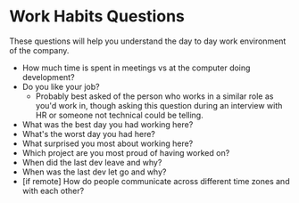 # Work Habits Questions

These questions will help you understand the day to day work environment of the company.

*  How much time is spent in meetings vs at the computer doing development?
*  Do you like your job?
    *  Probably best asked of the person who works in a similar role as you'd work in, though asking this question during an interview with HR or someone not technical could be telling.
*  What was the best day you had working here? 
*  What's the worst day you had here?
*  What surprised you most about working here?
*  Which project are you most proud of having worked on?
*  When did the last dev leave and why?
*  When was the last dev let go and why?
*  [if remote] How do people communicate across different time zones and with each other?
